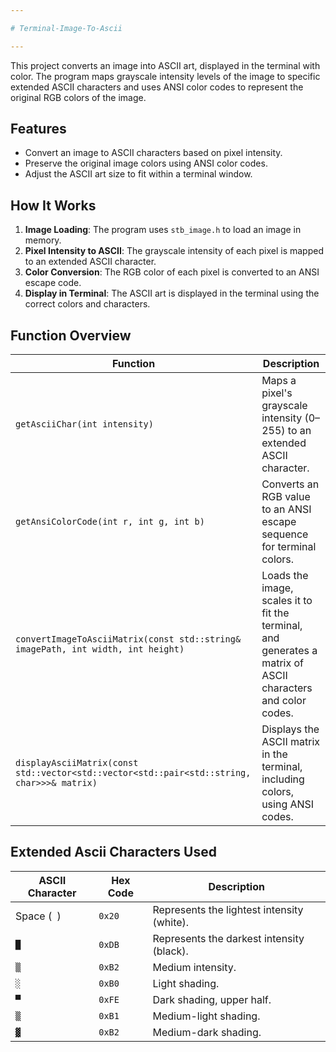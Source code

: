 ```yaml
---

# Terminal-Image-To-Ascii

---
```

This project converts an image into ASCII art, displayed in the terminal with color. The program maps grayscale intensity levels of the image to specific extended ASCII characters and uses ANSI color 
codes to represent the original RGB colors of the image.

## Features
- Convert an image to ASCII characters based on pixel intensity.
- Preserve the original image colors using ANSI color codes.
- Adjust the ASCII art size to fit within a terminal window.

## How It Works
1. **Image Loading**: The program uses `stb_image.h` to load an image in memory.
2. **Pixel Intensity to ASCII**: The grayscale intensity of each pixel is mapped to an extended ASCII character.
3. **Color Conversion**: The RGB color of each pixel is converted to an ANSI escape code.
4. **Display in Terminal**: The ASCII art is displayed in the terminal using the correct colors and characters.

## Function Overview
| Function                                     | Description                                                                 |
|----------------------------------------------|-----------------------------------------------------------------------------|
| `getAsciiChar(int intensity)`                | Maps a pixel's grayscale intensity (0–255) to an extended ASCII character.  |
| `getAnsiColorCode(int r, int g, int b)`      | Converts an RGB value to an ANSI escape sequence for terminal colors.       |
| `convertImageToAsciiMatrix(const std::string& imagePath, int width, int height)` | Loads the image, scales it to fit the terminal, and generates a matrix of ASCII characters and color codes. |
| `displayAsciiMatrix(const std::vector<std::vector<std::pair<std::string, char>>>& matrix)` | Displays the ASCII matrix in the terminal, including colors, using ANSI codes. |


## Extended Ascii Characters Used
| ASCII Character | Hex Code | Description                                  |
|-----------------|----------|----------------------------------------------|
| Space (` `)     | `0x20`   | Represents the lightest intensity (white).   |
| `█`             | `0xDB`   | Represents the darkest intensity (black).    |
| `▒`             | `0xB2`   | Medium intensity.                            |
| `░`             | `0xB0`   | Light shading.                               |
| `▀`             | `0xFE`   | Dark shading, upper half.                    |
| `▒`             | `0xB1`   | Medium-light shading.                        |
| `▓`             | `0xB2`   | Medium-dark shading.                         |
